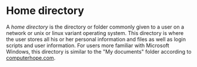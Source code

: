 # Home directory
A *home directory* is the directory or folder commonly given to a user on a network or unix or linux variant operating system. This directory is where the user stores all his or her personal information and files as well as login scripts and user information. For users more familiar with Microsoft Windows, this directory is similar to the "My documents" folder according to [computerhope.com](https://www.computerhope.com/jargon/h/homedir.htm).

